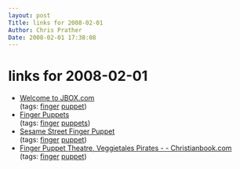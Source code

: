 ```yaml
---
layout: post
Title: links for 2008-02-01  
Author: Chris Prather
Date: 2008-02-01 17:38:08
---
```


# links for 2008-02-01
<ul class="delicious">
	<li>
		<div class="delicious-link"><a href="http://www.jbox.com/SEARCH/totoro/2/">Welcome to JBOX.com</a></div>
		<div class="delicious-tags">(tags: <a href="http://del.icio.us/perigrin/finger">finger</a> <a href="http://del.icio.us/perigrin/puppet">puppet</a>)</div>
	</li>
	<li>
		<div class="delicious-link"><a href="http://www.puppetville.com/store-categories-Finger-Puppets-2_2486515.html">Finger Puppets</a></div>
		<div class="delicious-tags">(tags: <a href="http://del.icio.us/perigrin/finger">finger</a> <a href="http://del.icio.us/perigrin/puppets">puppets</a>)</div>
	</li>
	<li>
		<div class="delicious-link"><a href="http://www.funtocollect.com/sesamefinger.html">Sesame Street Finger Puppet</a></div>
		<div class="delicious-tags">(tags: <a href="http://del.icio.us/perigrin/finger">finger</a> <a href="http://del.icio.us/perigrin/puppet">puppet</a>)</div>
	</li>
	<li>
		<div class="delicious-link"><a href="http://www.christianbook.com/Christian/Books/product?item_no=33407X&event=BAN">Finger Puppet Theatre, Veggietales Pirates - - Christianbook.com</a></div>
		<div class="delicious-tags">(tags: <a href="http://del.icio.us/perigrin/finger">finger</a> <a href="http://del.icio.us/perigrin/puppet">puppet</a>)</div>
	</li>
</ul>

